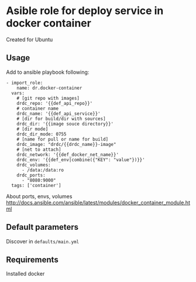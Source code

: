 # Asible role for deploy service in docker container

Created for Ubuntu

## Usage

Add to ansible playbook following:

    - import_role:
        name: dr.docker-container
      vars:
        # [git repo with images]
        drdc_repo: '{{def_api_repo}}'
        # container name
        drdc_name: '{{def_api_service}}'
        # [dir for build/dir with sources]
        drdc_dir: '{{image souce directory}}'
        # [dir mode]
        drdc_dir_mode: 0755
        # [name for pull or name for build]
        drdc_image: "drdc/{{drdc_name}}-image"
        # [net to attach]
        drdc_network: '{{def_docker_net_name}}'
        drdc_env: '{{def_env|combine({"KEY": "value"})}}'
        drdc_volumes:
          - /data:/data:ro
        drdc_ports:
          - "8080:9000"
      tags: ['container']


About ports, envs, volumes
http://docs.ansible.com/ansible/latest/modules/docker_container_module.html

## Default parameters

Discover in `defaults/main.yml`

## Requirements

Installed docker
